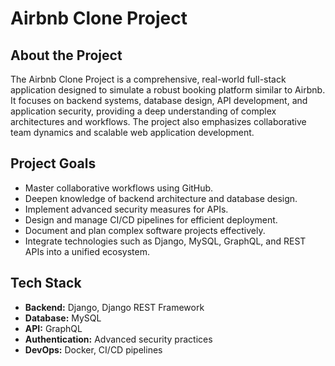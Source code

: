 # Airbnb Clone Project

## About the Project

The Airbnb Clone Project is a comprehensive, real-world full-stack application designed to simulate a robust booking platform similar to Airbnb. It focuses on backend systems, database design, API development, and application security, providing a deep understanding of complex architectures and workflows. The project also emphasizes collaborative team dynamics and scalable web application development.

## Project Goals

- Master collaborative workflows using GitHub.
- Deepen knowledge of backend architecture and database design.
- Implement advanced security measures for APIs.
- Design and manage CI/CD pipelines for efficient deployment.
- Document and plan complex software projects effectively.
- Integrate technologies such as Django, MySQL, GraphQL, and REST APIs into a unified ecosystem.

## Tech Stack

- **Backend:** Django, Django REST Framework
- **Database:** MySQL
- **API:** GraphQL
- **Authentication:** Advanced security practices
- **DevOps:** Docker, CI/CD pipelines
